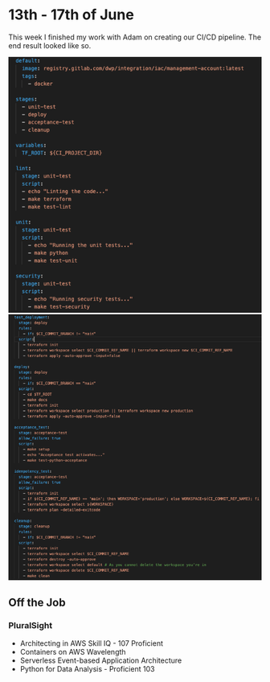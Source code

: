 # 13th - 17th of June

This week I finished my work with Adam on creating our CI/CD pipeline. The end result looked like so.

![pipelin1](6thweek-finalpipeline1.png)
![pipelin2](6thweek-finalpipeline2.png)

## Off the Job

### PluralSight

- Architecting in AWS Skill IQ - 107 Proficient
- Containers on AWS Wavelength
- Serverless Event-based Application Architecture
- Python for Data Analysis - Proficient 103
